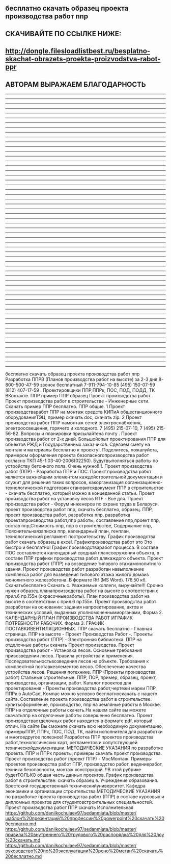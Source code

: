 бесплатно скачать образец проекта производства работ ппр
--------------------------------------------------
СКАЧИВАЙТЕ ПО ССЫЛКЕ НИЖЕ:
--------------------------------------------------
http://dongle.filesloadlistbest.ru/besplatno-skachat-obrazets-proekta-proizvodstva-rabot-ppr
--------------------------------------------------
АВТОРАМ ВЫРАЖАЕМ БЛАГОДАРНОСТЬ
--------------------------------------------------
--------------------------------------------------
--------------------------------------------------
--------------------------------------------------
--------------------------------------------------
--------------------------------------------------
--------------------------------------------------
--------------------------------------------------
--------------------------------------------------
--------------------------------------------------
--------------------------------------------------
--------------------------------------------------
--------------------------------------------------
--------------------------------------------------
--------------------------------------------------
--------------------------------------------------
--------------------------------------------------
--------------------------------------------------
--------------------------------------------------
--------------------------------------------------
--------------------------------------------------
--------------------------------------------------
--------------------------------------------------
--------------------------------------------------
--------------------------------------------------
--------------------------------------------------
--------------------------------------------------
--------------------------------------------------
--------------------------------------------------
--------------------------------------------------
--------------------------------------------------
--------------------------------------------------
--------------------------------------------------
--------------------------------------------------
--------------------------------------------------
--------------------------------------------------
--------------------------------------------------
--------------------------------------------------
--------------------------------------------------
--------------------------------------------------
--------------------------------------------------
--------------------------------------------------
--------------------------------------------------
--------------------------------------------------
--------------------------------------------------
--------------------------------------------------
--------------------------------------------------
--------------------------------------------------
--------------------------------------------------
--------------------------------------------------
--------------------------------------------------
--------------------------------------------------
--------------------------------------------------
--------------------------------------------------
--------------------------------------------------
--------------------------------------------------
--------------------------------------------------
--------------------------------------------------
--------------------------------------------------
бесплатно скачать образец проекта производства работ ппр Разработка ППРВ (Планов производства работ на высоте) за 2-3 дня 8-800-500-47-59 звонок бесплатный 7-911-794-10-85 (495) 150-07-59 (812) 407-17-59 . Проектировщики ППР,ППРк, ПОС, ПОД, ПОДД, ТК  ВКонтакте. ППР пример  ППР образец  Проект производства работ. Проект производства работ в строительстве - Инженерные сети. Скачать пример ППР бесплатно.  ППР общие. 1 Проект производстваработ ППР на монтаж средств КИПиА общестанционного оборудованияТЭЦ, пример скачать doc, скачать zip. 2 Проект производства работ ППР намонтаж сетей электроснабжения, электроосвещения, горячего и холодного. 7 (495) 215-07-10, 7 (495) 215-56-82. Вопросы и планировки присылайтена почту . Проект производства работ от 2-х дней. Большойопыт проектирования ППР для объектов РЖД и Государственных заказчиков. Сделаем смету на монтаж и материалы бесплатно к проекту!. Поделитесь, пожалуйста, примером оформления проекта безопасногопроизводства работ согласно ТКП 45-1.03-40-2006(02250). Будутвыполняться работы по устройству бетонного пола. Очень нужно!!!!. Проект производства работ (ППР) - Разработка ППР и ПОС. Проект производства работ является важнейшим элементом каждойстроительной документации и служит для решения таких вопросов, какорганизация  организационно-технологической подготовки становитсядокумент ППР в строительстве - скачать бесплатно, который можно в концеданной статьи. Проект производства работ на установку лесов RTF - Все для. Проект производства работ - Форум инженеров по охране труда в Беларуси. проект производства работ ппр, скачать бесплатно, образец. ППР, проект производства работ, разработка ппр, разработка проектапроизводства работ,ппр работы, составление ппр,проект ппр, состав ппр,Стоимость ппр, ппр в строительстве, Содержание ппр, Пояснительнаязаписка ппр, календарный план, генплан, технологический регламент построительству.
График производства работ  скачать образец в excel. Графикпроизводства работ  это  Это быстро и бесплатно! График производстваработ  процесса. В составе ПОС составляется календарный сводный плансооружения объекта, в составе ППР  графики производства работ длякаждого объекта. Проект производства работ (ППР) на возведение типового этажамонолитного здания. Проект производства работ разработан навыполнение комплекса работ для возведения типового этажа жилого домаиз монолитного железобетона. В формате Rtf (MS Word). 176.50 кб. Скачатьбесплатно Скачать с. Уважаемые коллеги, выручайте!!! Срочно нужен образец планапроизводства работ на высоте в соответствии с прил.6 пр.155н (окрасочныеработы). План производства работ на высоте в соответствии с прил.6 пр.155н. Проект производства работ разработан на основании: задания напроектирование, актов и технических условий, выданных уполномоченнымиорганами,  Форма 2. КАЛЕНДАРНЫЙ ПЛАН ПРОИЗВОДСТВА РАБОТ ИГРАФИК ПОТРЕБНОСТИ РАБОЧИХ. Форма 3. ГРАФИК ПОСТАВКИВЕНТИЛЯЦИОННЫХ. ППР скачать бесплатно - Главная страница. ППР на высоте - Проект Производства Работ -. Проекты производства работ (ППР) - Электронная библиотека. ППР на отделочные работы  скачать  Проект производства. Проект производства работ - Установка лесов. Основные требования привозведении лесов. Правила устройства и применения. Последовательностьвозведения лесов на объекте. Требования к комплектной поставкеэлементов лесов. Обеспечение качества устройства лесов. Решения потехнике. ППР (Проекты производства работ)  Стальные строительные. ППР, ПОР, пример, образец, проект, производства, организации, работ. Каталог проектов для проектирования - Проекты производства работ,чертежи марки ППР, ППРк в AutoCad, Компас можно условно бесплатноскачать с нашего сайта.
Составление проекта производства работ в строительстве. купитьоформление, производство, ппр на земляные работы в Москве. ППР на отделочные работы  скачать.На нашем сайте вы можете скачатьппр на отделочные работы совершенно бесплатно. Проект производстваотделочных работ находится в формате pdf, который отлич. На сайте Вы сможете скачать всю необходимую документацию, примерыППР, ППРк, ПОС, ПОД, ТК, найти исполнителя для разработки и многоедругое полезное!  Разработка ППР  проектов производства работ,технологических карт, регламентов и сопутствующей техническойдокументации. МЕТОДИЧЕСКИЕ УКАЗАНИЯ по разработке проекта. ППР и ППРк проекты, примеры скачать проект производства. Проект производства работ (проект ППР) - МосМонтаж. Примеры проектов производства работ ППР, производство работ, ведениеработ, техника безопасности, монтаж конструкций. !!В этой рубрике будетТОЛЬКО общая часть данных проектов. График производства работ в строительстве: скачать образец в. Учреждение образования. Брестский государственный техническийуниверситет. Кафедра экономики и организации строительства.МЕТОДИЧЕСКИЕ УКАЗАНИЯ по разработке проекта производства работ (ППР) в составе курсовых и дипломных проектов для студентовстроительных специальностей. Проект производства работ ППР скачать  Исполнительная
https://github.com/danilkochulaev97/sedanmiata/blob/master/шаблон%20презентаций%20профессии%20powerpoint%20скачать%20бесплатно.md
https://github.com/danilkochulaev97/sedanmiata/blob/master/правила%20внутреннего%20трудового%20распорядка%20для%20доу%20скачать.md
https://github.com/danilkochulaev97/sedanmiata/blob/master/руководство%20по%20эксплуатации%20рено%20меган%20скачать%20бесплатно.md
